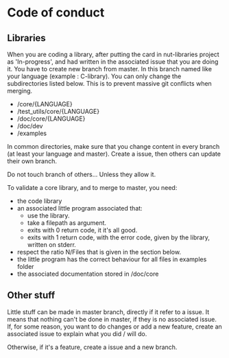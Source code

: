 # Code of conduct

## Libraries

When you are coding a library, after putting the card in nut-libraries project as 'In-progress', and had written in the associated issue that you are doing it. You have to create new branch from master. In this branch named like your language (example : C-library). You can only change the subdirectories listed below. This is to prevent massive git conflicts when merging.
 - /core/{LANGUAGE}
 - /test_utils/core/{LANGUAGE}
 - /doc/core/{LANGUAGE}
 - /doc/dev
 - /examples

In common directories, make sure that you change content in every branch (at least your language and master). Create a issue, then others can update their own branch.

Do not touch branch of others... Unless they allow it.

To validate a core library, and to merge to master, you need:
 - the code library
 - an associated little program associated that:
    - use the library.
    - take a filepath as argument.
    - exits with 0 return code, it it's all good.
    - exits with 1 return code, with the error code, given by the library, written on stderr.
 - respect the ratio N/Files that is given in the section below.
 - the little program has the correct behaviour for all files in examples folder
 - the associated documentation stored in /doc/core

## Other stuff

Little stuff can be made in master branch, directly if it refer to a issue. It means that nothing can't be done in master, if they is no associated issue. If, for some reason, you want to do changes or add a new feature, create an associated issue to explain what you did / will do.

Otherwise, if it's a feature, create a issue and a new branch.

